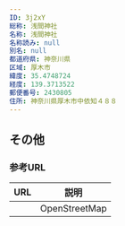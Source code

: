 ```yaml
---
ID: 3j2xY
総称: 浅間神社
名称: 浅間神社
名称読み: null
別名: null
都道府県: 神奈川県
区域: 厚木市
緯度: 35.4748724
経度: 139.3713522
郵便番号: 2430805
住所: 神奈川県厚木市中依知４８８
---
```


## その他

### 参考URL

| URL | 説明          |
| --- | ------------- |
|     | OpenStreetMap |
